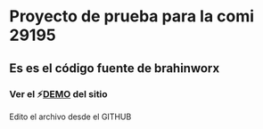 # Proyecto de prueba para la comi 29195

## Es es el código fuente de brahinworx

### Ver el ⚡️[DEMO](https://sairov.github.io/29195_github/) del sitio

Edito el archivo desde el GITHUB
